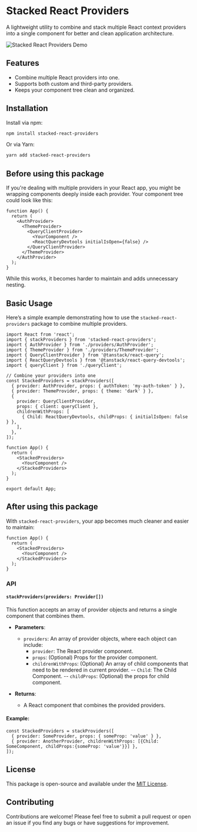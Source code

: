 
# Stacked React Providers

A lightweight utility to combine and stack multiple React context providers into a single component for better and clean application architecture.

![Stacked React Providers Demo](https://i.imgur.com/xKXtsK8.gif)

## Features

- Combine multiple React providers into one.
- Supports both custom and third-party providers.
- Keeps your component tree clean and organized.

## Installation

Install via npm:

```bash
npm install stacked-react-providers
```

Or via Yarn:

```bash
yarn add stacked-react-providers
```

## Before using this package

If you're dealing with multiple providers in your React app, you might be wrapping components deeply inside each provider. Your component tree could look like this:

```tsx
function App() {
  return (
    <AuthProvider>
      <ThemeProvider>
        <QueryClientProvider>
          <YourComponent />
          <ReactQueryDevtools initialIsOpen={false} />
        </QueryClientProvider>
      </ThemeProvider>
    </AuthProvider>
  );
}
```

While this works, it becomes harder to maintain and adds unnecessary nesting.

## Basic Usage

Here’s a simple example demonstrating how to use the `stacked-react-providers` package to combine multiple providers.

```tsx
import React from 'react';
import { stackProviders } from 'stacked-react-providers';
import { AuthProvider } from './providers/AuthProvider';
import { ThemeProvider } from './providers/ThemeProvider';
import { QueryClientProvider } from '@tanstack/react-query';
import { ReactQueryDevtools } from '@tanstack/react-query-devtools';
import { queryClient } from './queryClient';

// Combine your providers into one
const StackedProviders = stackProviders([
  { provider: AuthProvider, props: { authToken: 'my-auth-token' } },
  { provider: ThemeProvider, props: { theme: 'dark' } },
  {
    provider: QueryClientProvider,
    props: { client: queryClient },
    childrenWithProps: [
      { Child: ReactQueryDevtools, childProps: { initialIsOpen: false } },
    ],
  },
]);

function App() {
  return (
    <StackedProviders>
      <YourComponent />
    </StackedProviders>
  );
}

export default App;
```

## After using this package

With `stacked-react-providers`, your app becomes much cleaner and easier to maintain:

```tsx
function App() {
  return (
    <StackedProviders>
      <YourComponent />
    </StackedProviders>
  );
}
```

### API

#### `stackProviders(providers: Provider[])`

This function accepts an array of provider objects and returns a single component that combines them.

- **Parameters**:

  - `providers`: An array of provider objects, where each object can include:
    - `provider`: The React provider component.
    - `props`: (Optional) Props for the provider component.
    - `childrenWithProps`: (Optional) An array of child components that need to be rendered in current provider.
    -- `Child`: The Child Component.
    -- `childProps`: (Optional) the props for child component.

- **Returns**:
  - A React component that combines the provided providers.

#### Example:

```tsx
const StackedProviders = stackProviders([
  { provider: SomeProvider, props: { someProp: 'value' } },
  { provider: AnotherProvider, childrenWithProps: [{Child: SomeComponent, childProps:{someProp: 'value'}}] },
]);
```

## License

This package is open-source and available under the [MIT License](LICENSE).

## Contributing

Contributions are welcome! Please feel free to submit a pull request or open an issue if you find any bugs or have suggestions for improvement.
